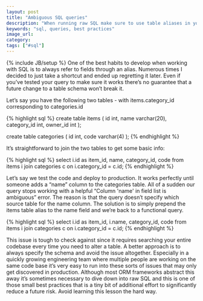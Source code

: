 ```yaml
---
layout: post
title: "Ambiguous SQL queries"
description: "When running raw SQL make sure to use table aliases in your queries even when they're not required. This insures you against future breaking changes."
keywords: "sql, queries, best practices"
image_url:
category:
tags: ["#sql"]
---
```

{% include JB/setup %}
One of the best habits to develop when working with SQL is to always refer to fields through an alias. Numerous times I decided to just take a shortcut and ended up regretting it later. Even if you’ve tested your query to make sure it works there’s no guarantee that a future change to a table schema won’t break it.

Let’s say you have the following two tables - with items.category_id corresponding to categories.id

{% highlight sql %}
create table items (
    id int,
    name varchar(20),
    category_id int,
    owner_id int
);

create table categories (
    id int,
    code varchar(4)
);
{% endhighlight %}

It’s straightforward to join the two tables to get some basic info:

{% highlight sql %}
select i.id as item_id, name, category_id, code
from items i
join categories c on i.category_id = c.id;
{% endhighlight %}

Let’s say we test the code and deploy to production. It works perfectly until someone adds a “name” column to the categories table. All of a sudden our query stops working with a helpful “Column 'name' in field list is ambiguous” error. The reason is that the query doesn’t specify which source table for the name column. The solution is to simply prepend the items table alias to the name field and we’re back to a functional query.

{% highlight sql %}
select i.id as item_id, i.name, category_id, code
from items i
join categories c on i.category_id = c.id;
{% endhighlight %}

This issue is tough to check against since it requires searching your entire codebase every time you need to alter a table. A better approach is to always specify the schema and avoid the issue altogether. Especially in a quickly growing engineering team where multiple people are working on the same code base it’s very easy to run into these sorts of issues that may only get discovered in production. Although most ORM frameworks abstract this away it’s sometimes necessary to dive down into raw SQL and this is one of those small best practices that is a tiny bit of additional effort to significantly reduce a future risk. Avoid learning this lesson the hard way.
